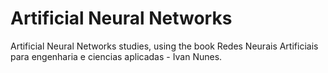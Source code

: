 # Artificial Neural Networks

Artificial Neural Networks studies, using the book Redes Neurais Artificiais para engenharia e ciencias aplicadas - Ivan Nunes.